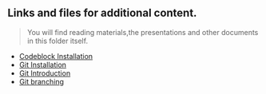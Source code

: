 ## Links and files for additional content.
> You will find reading materials,the presentations and other documents in this folder itself.

- [Codeblock Installation][cb]
- [Git Installation][gitinst]
- [Git Introduction][gitintr]
- [Git branching][gitbrnch]


[cb]:https://youtu.be/Xghgz3OdSlo
[gitinst]:https://youtu.be/8-ziLvzZVOg
[gitintr]:https://youtu.be/QhObLFa2ly8
[gitbrnch]:https://youtu.be/3SD1uriFAo0
